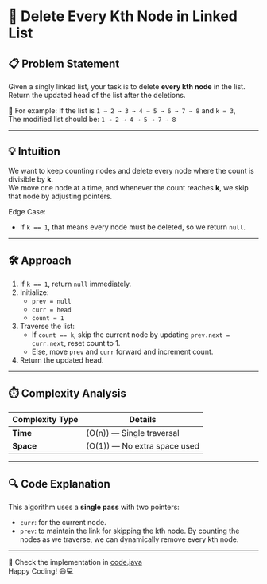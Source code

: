 # 🔁 Delete Every Kth Node in Linked List

## 📋 Problem Statement
Given a singly linked list, your task is to delete **every kth node** in the list.  
Return the updated head of the list after the deletions.

🧠 For example:
If the list is `1 → 2 → 3 → 4 → 5 → 6 → 7 → 8` and `k = 3`,  
The modified list should be: `1 → 2 → 4 → 5 → 7 → 8`

---

## 💡 Intuition
We want to keep counting nodes and delete every node where the count is divisible by **k**.  
We move one node at a time, and whenever the count reaches **k**, we skip that node by adjusting pointers.

Edge Case:
- If `k == 1`, that means every node must be deleted, so we return `null`.

---

## 🛠️ Approach
1. If `k == 1`, return `null` immediately.
2. Initialize:
   - `prev = null`
   - `curr = head`
   - `count = 1`
3. Traverse the list:
   - If `count == k`, skip the current node by updating `prev.next = curr.next`, reset count to 1.
   - Else, move `prev` and `curr` forward and increment count.
4. Return the updated head.

---

## ⏱️ Complexity Analysis

| Complexity Type  | Details                          |
|------------------|----------------------------------|
| **Time**         | \(O(n)\) — Single traversal      |
| **Space**        | \(O(1)\) — No extra space used   |

---

## 🔍 Code Explanation
This algorithm uses a **single pass** with two pointers:
- `curr`: for the current node.
- `prev`: to maintain the link for skipping the kth node.
By counting the nodes as we traverse, we can dynamically remove every kth node.

---

📂 Check the implementation in [code.java](code.java)  
Happy Coding! 😄💻
